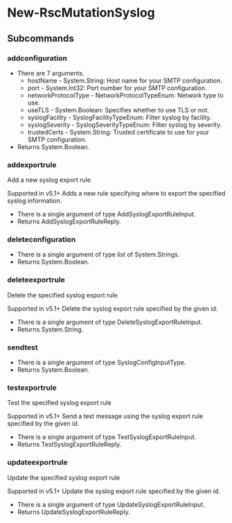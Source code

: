 # New-RscMutationSyslog
## Subcommands
### addconfiguration
- There are 7 arguments.
    - hostName - System.String: Host name for your SMTP configuration.
    - port - System.Int32: Port number for your SMTP configuration.
    - networkProtocolType - NetworkProtocolTypeEnum: Network type to use.
    - useTLS - System.Boolean: Specifies whether to use TLS or not.
    - syslogFacility - SyslogFacilityTypeEnum: Filter syslog by facility.
    - syslogSeverity - SyslogSeverityTypeEnum: Filter syslog by severity.
    - trustedCerts - System.String: Trusted certificate to use for your SMTP configuration.
- Returns System.Boolean.
### addexportrule
Add a new syslog export rule

Supported in v5.1+
Adds a new rule specifying where to export the specified syslog information.

- There is a single argument of type AddSyslogExportRuleInput.
- Returns AddSyslogExportRuleReply.
### deleteconfiguration
- There is a single argument of type list of System.Strings.
- Returns System.Boolean.
### deleteexportrule
Delete the specified syslog export rule

Supported in v5.1+
Delete the syslog export rule specified by the given id.

- There is a single argument of type DeleteSyslogExportRuleInput.
- Returns System.String.
### sendtest
- There is a single argument of type SyslogConfigInputType.
- Returns System.Boolean.
### testexportrule
Test the specified syslog export rule

Supported in v5.1+
Send a test message using the syslog export rule specified by the given id.

- There is a single argument of type TestSyslogExportRuleInput.
- Returns TestSyslogExportRuleReply.
### updateexportrule
Update the specified syslog export rule

Supported in v5.1+
Update the syslog export rule specified by the given id.

- There is a single argument of type UpdateSyslogExportRuleInput.
- Returns UpdateSyslogExportRuleReply.
